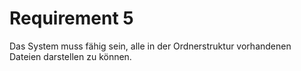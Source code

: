 # Requirement 5

Das System muss fähig sein, alle in der Ordnerstruktur vorhandenen Dateien darstellen zu können.